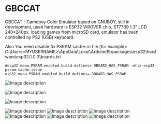 # GBCCAT
GBCCAT - Gameboy Color Emulator based on GNUBOY,
still in development, used hardware is ESP32 WROVER chip, ST7789 1.3" LCD 240*240px,
loading games from microSD card, emulator has been controlled by PS2 (USB) keyboard.

Also You need disable fix PSRAM cache: 
in file (for example): C:\Users\<MYUSERNAME>\AppData\Local\Arduino15\packages\esp32\hardware\esp32\1.0.3\boards.txt

```shell
#esp32.menu.PSRAM.enabled.build.defines=-DBOARD_HAS_PSRAM -mfix-esp32-psram-cache-issue
esp32.menu.PSRAM.enabled.build.defines=-DBOARD_HAS_PSRAM
```

![Image description](https://github.com/nathalis/GBCCAT/raw/main/media/GBCCAT.gif)

![Image description](https://github.com/nathalis/GBCCAT/raw/main/hardware/ncat_sch.png)

![Image description](https://github.com/nathalis/GBCCAT/raw/main/hardware/ncat_brd.png)

![Image description](https://github.com/nathalis/GBCCAT/raw/main/media/IMG_20210112_200409.jpg)
![Image description](https://github.com/nathalis/GBCCAT/raw/main/media/IMG_20210112_200439.jpg)
![Image description](https://github.com/nathalis/GBCCAT/raw/main/media/IMG_20210112_200459.jpg)
![Image description](https://github.com/nathalis/GBCCAT/raw/main/media/IMG_20210112_200510.jpg)
![Image description](https://github.com/nathalis/GBCCAT/raw/main/media/IMG_20210112_201024.jpg)
![Image description](https://github.com/nathalis/GBCCAT/raw/main/media/IMG_20210112_201043.jpg)


